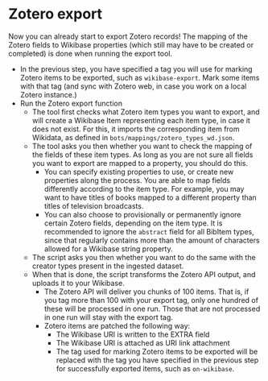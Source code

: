 # Zotero export

Now you can already start to export Zotero records! The mapping of the Zotero fields to Wikibase properties (which still may have to be created or completed) is done when running the export tool.

* In the previous step, you have specified a tag you will use for marking Zotero items to be exported, such as `wikibase-export`. Mark some items with that tag (and sync with Zotero web, in case you work on a local Zotero instance.)
* Run the Zotero export function
  * The tool first checks what Zotero item types you want to export, and will create a Wikibase Item representing each item type, in case it does not exist. For this, it imports the corresponding item from Wikidata, as defined in `bots/mappings/zotero_types_wd.json`.
  * The tool asks you then whether you want to check the mapping of the fields of these item types. As long as you are not sure all fields you want to export are mapped to a property, you should do this.
    * You can specify existing properties to use, or create new properties along the process. You are able to map fields differently according to the item type. For example, you may want to have titles of books mapped to a different property than titles of television broadcasts.
    * You can also choose to provisionally or permanently ignore certain Zotero fields, depending on the item type. It is recommended to ignore the `abstract` field for all BibItem types, since that regularly contains more than the amount of characters allowed for a Wikibase string property.
  * The script asks you then whether you want to do the same with the creator types present in the ingested dataset.
  * When that is done, the script transforms the Zotero API output, and uploads it to your Wikibase.
    * The Zotero API will deliver you chunks of 100 items. That is, if you tag more than 100 with your export tag, only one hundred of these will be processed in one run. Those that are not processed in one run will stay with the export tag.
    * Zotero items are patched the following way:
      * The Wikibase URI is written to the EXTRA field
      * The Wikibase URI is attached as URI link attachment
      * The tag used for marking Zotero items to be exported will be replaced with the tag you have specified in the previous step for successfully exported items, such as `on-wikibase`.